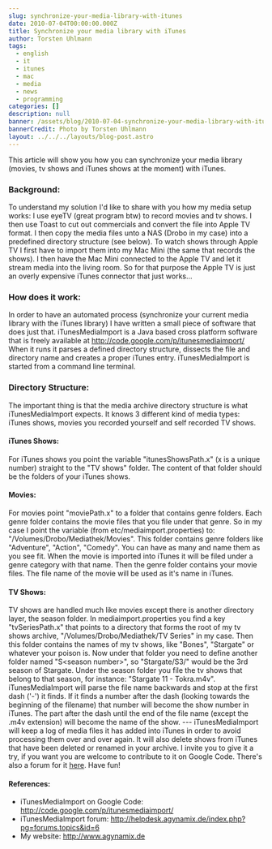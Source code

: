 ```yaml
---
slug: synchronize-your-media-library-with-itunes
date: 2010-07-04T00:00:00.000Z
title: Synchronize your media library with iTunes
author: Torsten Uhlmann
tags:
  - english
  - it
  - itunes
  - mac
  - media
  - news
  - programming
categories: []
description: null
banner: /assets/blog/2010-07-04-synchronize-your-media-library-with-itunes/banner.jpg
bannerCredit: Photo by Torsten Uhlmann
layout: ../../../layouts/blog-post.astro
---
```


This article will show you how you can synchronize your media library (movies, tv shows and iTunes shows at the moment) with iTunes.

### Background:

To understand my solution I'd like to share with you how my media setup works: I use eyeTV (great program btw) to record movies and tv shows. I then use Toast to cut out commercials and convert the file into Apple TV format. I then copy the media files unto a NAS (Drobo in my case) into a predefined directory structure (see below). To watch shows through Apple TV I first have to import them into my Mac Mini (the same that records the shows). I then have the Mac Mini connected to the Apple TV and let it stream media into the living room. So for that purpose the Apple TV is just an overly expensive iTunes connector that just works...

### How does it work:

In order to have an automated process (synchronize your current media library with the iTunes library) I have written a small piece of software that does just that. iTunesMediaImport is a Java based cross platform software that is freely available at <http://code.google.com/p/itunesmediaimport/> When it runs it parses a defined directory structure, dissects the file and directory name and creates a proper iTunes entry. iTunesMediaImport is started from a command line terminal.

### Directory Structure:

The important thing is that the media archive directory structure is what iTunesMediaImport expects. It knows 3 different kind of media types: iTunes shows, movies you recorded yourself and self recorded TV shows.

#### iTunes Shows:

For iTunes shows you point the variable "itunesShowsPath.x" (x is a unique number) straight to the "TV shows" folder. The content of that folder should be the folders of your iTunes shows.

#### Movies:

For movies point "moviePath.x" to a folder that contains genre folders. Each genre folder contains the movie files that you file under that genre. So in my case I point the variable (from etc/mediaimport.properties) to: "/Volumes/Drobo/Mediathek/Movies". This folder contains genre folders like "Adventure", "Action", "Comedy". You can have as many and name them as you see fit. When the movie is imported into iTunes it will be filed under a genre category with that name. Then the genre folder contains your movie files. The file name of the movie will be used as it's name in iTunes.

#### TV Shows:

TV shows are handled much like movies except there is another directory layer, the season folder. In mediaimport.properties you find a key "tvSeriesPath.x" that points to a directory that forms the root of my tv shows archive, "/Volumes/Drobo/Mediathek/TV Series" in my case. Then this folder contains the names of my tv shows, like "Bones", "Stargate" or whatever your poison is. Now under that folder you need to define another folder named "S&lt;season number&gt;", so "Stargate/S3/" would be the 3rd season of Stargate. Under the season folder you file the tv shows that belong to that season, for instance: "Stargate 11 - Tokra.m4v". iTunesMediaImport will parse the file name backwards and stop at the first dash ('-') it finds. If it finds a number after the dash (looking towards the beginning of the filename) that number will become the show number in iTunes. The part after the dash until the end of the file name (except the .m4v extension) will become the name of the show. --- iTunesMediaImport will keep a log of media files it has added into iTunes in order to avoid processing them over and over again. It will also delete shows from iTunes that have been deleted or renamed in your archive. I invite you to give it a try, if you want you are welcome to contribute to it on Google Code. There's also a forum for it [here](http://helpdesk.agynamix.de/index.php?pg=forums.topics&id=6). Have fun!

#### References:

-   iTunesMediaImport on Google Code: <http://code.google.com/p/itunesmediaimport/>
-   iTunesMediaImport forum: <http://helpdesk.agynamix.de/index.php?pg=forums.topics&id=6>
-   My website: <http://www.agynamix.de>

